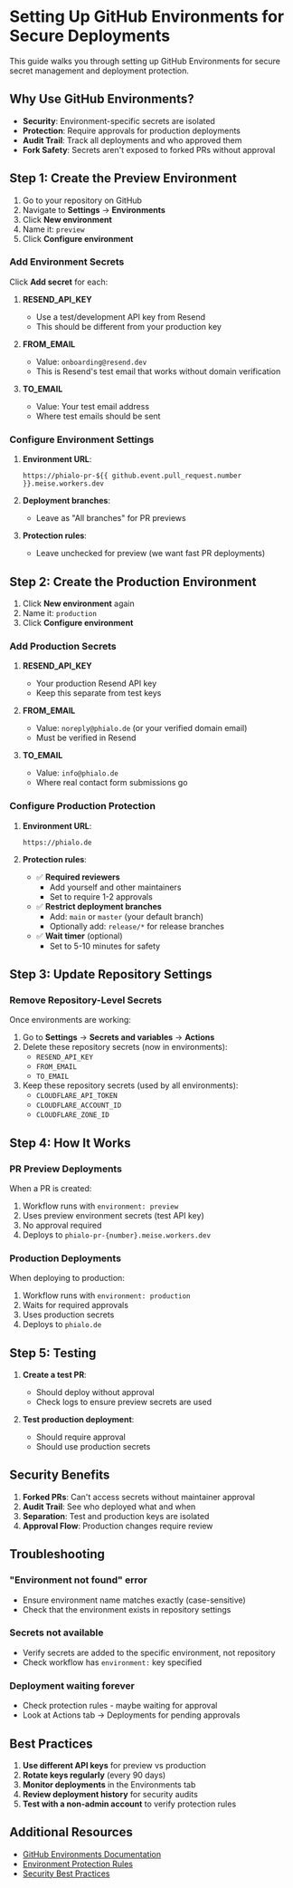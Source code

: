 # Setting Up GitHub Environments for Secure Deployments

This guide walks you through setting up GitHub Environments for secure secret management and deployment protection.

## Why Use GitHub Environments?

- **Security**: Environment-specific secrets are isolated
- **Protection**: Require approvals for production deployments
- **Audit Trail**: Track all deployments and who approved them
- **Fork Safety**: Secrets aren't exposed to forked PRs without approval

## Step 1: Create the Preview Environment

1. Go to your repository on GitHub
2. Navigate to **Settings** → **Environments**
3. Click **New environment**
4. Name it: `preview`
5. Click **Configure environment**

### Add Environment Secrets

Click **Add secret** for each:

1. **RESEND_API_KEY**
   - Use a test/development API key from Resend
   - This should be different from your production key

2. **FROM_EMAIL**
   - Value: `onboarding@resend.dev`
   - This is Resend's test email that works without domain verification

3. **TO_EMAIL**
   - Value: Your test email address
   - Where test emails should be sent

### Configure Environment Settings

1. **Environment URL**: 
   ```
   https://phialo-pr-${{ github.event.pull_request.number }}.meise.workers.dev
   ```

2. **Deployment branches**:
   - Leave as "All branches" for PR previews

3. **Protection rules**:
   - Leave unchecked for preview (we want fast PR deployments)

## Step 2: Create the Production Environment

1. Click **New environment** again
2. Name it: `production`
3. Click **Configure environment**

### Add Production Secrets

1. **RESEND_API_KEY**
   - Your production Resend API key
   - Keep this separate from test keys

2. **FROM_EMAIL**
   - Value: `noreply@phialo.de` (or your verified domain email)
   - Must be verified in Resend

3. **TO_EMAIL**
   - Value: `info@phialo.de`
   - Where real contact form submissions go

### Configure Production Protection

1. **Environment URL**: 
   ```
   https://phialo.de
   ```

2. **Protection rules**:
   - ✅ **Required reviewers**
     - Add yourself and other maintainers
     - Set to require 1-2 approvals
   - ✅ **Restrict deployment branches**
     - Add: `main` or `master` (your default branch)
     - Optionally add: `release/*` for release branches
   - ✅ **Wait timer** (optional)
     - Set to 5-10 minutes for safety

## Step 3: Update Repository Settings

### Remove Repository-Level Secrets

Once environments are working:

1. Go to **Settings** → **Secrets and variables** → **Actions**
2. Delete these repository secrets (now in environments):
   - `RESEND_API_KEY`
   - `FROM_EMAIL`
   - `TO_EMAIL`
3. Keep these repository secrets (used by all environments):
   - `CLOUDFLARE_API_TOKEN`
   - `CLOUDFLARE_ACCOUNT_ID`
   - `CLOUDFLARE_ZONE_ID`

## Step 4: How It Works

### PR Preview Deployments

When a PR is created:
1. Workflow runs with `environment: preview`
2. Uses preview environment secrets (test API key)
3. No approval required
4. Deploys to `phialo-pr-{number}.meise.workers.dev`

### Production Deployments

When deploying to production:
1. Workflow runs with `environment: production`
2. Waits for required approvals
3. Uses production secrets
4. Deploys to `phialo.de`

## Step 5: Testing

1. **Create a test PR**:
   - Should deploy without approval
   - Check logs to ensure preview secrets are used

2. **Test production deployment**:
   - Should require approval
   - Should use production secrets

## Security Benefits

1. **Forked PRs**: Can't access secrets without maintainer approval
2. **Audit Trail**: See who deployed what and when
3. **Separation**: Test and production keys are isolated
4. **Approval Flow**: Production changes require review

## Troubleshooting

### "Environment not found" error
- Ensure environment name matches exactly (case-sensitive)
- Check that the environment exists in repository settings

### Secrets not available
- Verify secrets are added to the specific environment, not repository
- Check workflow has `environment:` key specified

### Deployment waiting forever
- Check protection rules - maybe waiting for approval
- Look at Actions tab → Deployments for pending approvals

## Best Practices

1. **Use different API keys** for preview vs production
2. **Rotate keys regularly** (every 90 days)
3. **Monitor deployments** in the Environments tab
4. **Review deployment history** for security audits
5. **Test with a non-admin account** to verify protection rules

## Additional Resources

- [GitHub Environments Documentation](https://docs.github.com/en/actions/deployment/targeting-different-environments/using-environments-for-deployment)
- [Environment Protection Rules](https://docs.github.com/en/actions/deployment/targeting-different-environments/using-environments-for-deployment#environment-protection-rules)
- [Security Best Practices](https://docs.github.com/en/actions/security-guides/security-hardening-for-github-actions)